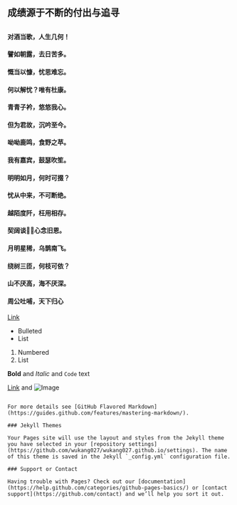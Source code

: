 ## 成绩源于不断的付出与追寻
##
#### 对酒当歌，人生几何！
#### 譬如朝露，去日苦多。
#### 慨当以慷，忧思难忘。
#### 何以解忧？唯有杜康。
#### 青青子衿，悠悠我心。
#### 但为君故，沉吟至今。
#### 呦呦鹿鸣，食野之苹。
#### 我有嘉宾，鼓瑟吹笙。
#### 明明如月，何时可掇？
#### 忧从中来，不可断绝。
#### 越陌度阡，枉用相存。
#### 契阔谈，心念旧恩。
#### 月明星稀，乌鹊南飞。
#### 绕树三匝，何枝可依？
#### 山不厌高，海不厌深。
#### 周公吐哺，天下归心

[Link](http://image.baidu.com/search/detail?ct=503316480&z=&tn=baiduimagedetail&ipn=d&word=%E5%88%98%E4%BA%A6%E8%8F%B2&step_word=&ie=utf-8&in=&cl=2&lm=-1&st=-1&cs=2979174882,2952339999&os=562860478,416421682&pn=0&rn=1&di=27123540650&ln=3892&fr=&fmq=1499429926987_R&ic=0&s=undefined&se=&sme=&tab=0&width=&height=&face=undefined&is=0,0&istype=2&ist=&jit=&bdtype=11&pi=0&gsm=0&objurl=http%3A%2F%2Fwww.5djiaren.com%2Fuploads%2F2017-06%2F02-162701_43.jpg&rpstart=0&rpnum=0&adpicid=0)
- Bulleted
- List

1. Numbered
2. List

**Bold** and _Italic_ and `Code` text

[Link](url) and ![Image](src)
```

For more details see [GitHub Flavored Markdown](https://guides.github.com/features/mastering-markdown/).

### Jekyll Themes

Your Pages site will use the layout and styles from the Jekyll theme you have selected in your [repository settings](https://github.com/wukang027/wukang027.github.io/settings). The name of this theme is saved in the Jekyll `_config.yml` configuration file.

### Support or Contact

Having trouble with Pages? Check out our [documentation](https://help.github.com/categories/github-pages-basics/) or [contact support](https://github.com/contact) and we’ll help you sort it out.
